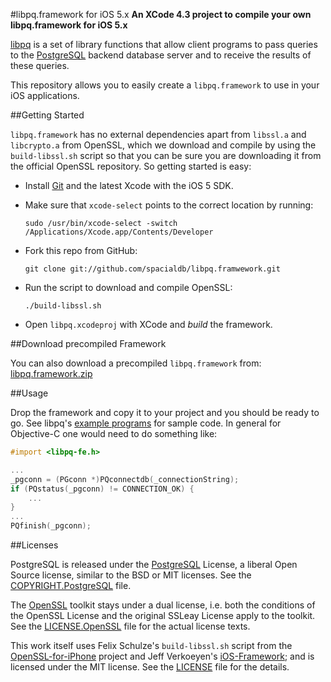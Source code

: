 #libpq.framework for iOS 5.x
**An XCode 4.3 project to compile your own libpq.framework for iOS 5.x**

[libpq](http://www.postgresql.org/docs/current/interactive/libpq.html) is a set of library functions that allow client programs to pass queries to the [PostgreSQL](http://www.postgresql.org/) backend database server and to receive the results of these queries.

This repository allows you to easily create a `libpq.framework` to use in your iOS applications.

##Getting Started

`libpq.framework` has no external dependencies apart from `libssl.a` and `libcrypto.a` from OpenSSL, which we download and compile by using the `build-libssl.sh` script so that you can be sure you are downloading it from the official OpenSSL repository. So getting started is easy:

* Install [Git](http://git-scm.com/) and the latest Xcode with the iOS 5 SDK.

* Make sure that `xcode-select` points to the correct location by running:

    ```sudo /usr/bin/xcode-select -switch /Applications/Xcode.app/Contents/Developer```

* Fork this repo from GitHub:

    ```git clone git://github.com/spacialdb/libpq.framwework.git```

* Run the script to download and compile OpenSSL:

    ```./build-libssl.sh```

* Open `libpq.xcodeproj` with XCode and *build* the framework.

##Download precompiled Framework

You can also download a precompiled `libpq.framework` from: [libpq.framework.zip](https://github.com/downloads/spacialdb/libpq.framework/libpq.framework.zip)

##Usage

Drop the framework and copy it to your project and you should be ready to go. See libpq's [example programs](http://www.postgresql.org/docs/current/interactive/libpq-example.html) for sample code. In general for Objective-C one would need to do something like:

```objective-c
#import <libpq-fe.h>

...
_pgconn = (PGconn *)PQconnectdb(_connectionString);
if (PQstatus(_pgconn) != CONNECTION_OK) {
    ...
}
...
PQfinish(_pgconn);
```

##Licenses

PostgreSQL is released under the [PostgreSQL](http://www.opensource.org/licenses/postgresql) License, a liberal Open Source license, similar to the BSD or MIT licenses. See the [COPYRIGHT.PostgreSQL](COPYRIGHT.PostgreSQL) file.

The [OpenSSL](http://www.openssl.org/) toolkit stays under a dual license, i.e. both the conditions of the OpenSSL License and the original SSLeay License apply to the toolkit. See the [LICENSE.OpenSSL](LICENSE.OpenSSL) file for the actual license texts.

This work itself uses Felix Schulze's `build-libssl.sh` script from the [OpenSSL-for-iPhone](https://github.com/x2on/OpenSSL-for-iPhone) project and Jeff Verkoeyen's [iOS-Framework](https://github.com/jverkoey/iOS-Framework); and is licensed under the MIT license. See the [LICENSE](LICENSE) file for the details.

